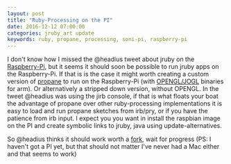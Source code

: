 ```yaml
---
layout: post
title: "Ruby-Processing on the PI"
date: 2016-12-12 07:00:00
categories: jruby_art update
keywords: ruby, propane, processing, soni-pi, raspberry-pi
---
```

I don't know how I missed the @headius tweet about jruby on the [Raspberry-Pi][tweet], but it seems it should soon be possible to run jruby apps on the Raspberry-Pi. If that is is the case it might worth creating a custom version of [propane][propane] to run on the Raspberry-Pi (with [OPENGL/JOGL][arm] binaries for arm). Or alternatively a stripped down version, without OPENGL. In the tweet @headius was using the jirb console, if that is what floats your boat the advantage of propane over other ruby-processing implementations it is easy to load and run propane sketches from irb/pry, or if you have the patience from irb input. I expect you you want in install the raspbian image on the PI and create symbolic links to jruby, java using update-alternatives.

So @headius thinks it should work worth a [fork][fork], wait for progress (PS: I haven't got a PI yet, but that should not matter I've never had a Mac either and that seems to work)

[tweet]:https://twitter.com/monkstoneT/status/808205882140061696
[propane]:https://github.com/ruby-processing/propane
[arm]:https://github.com/processing/processing/tree/master/core/library
[fork]:https://github.com/ruby-processing/propane/tree/pi
